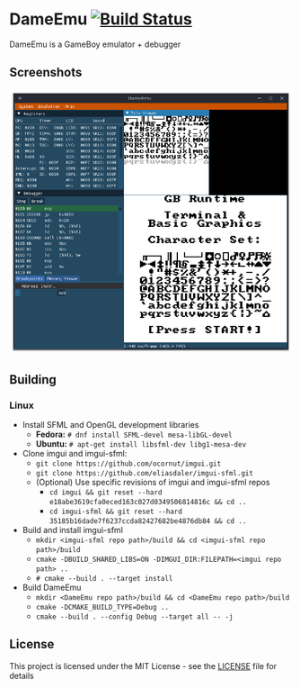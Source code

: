 # DameEmu [![Build Status](https://travis-ci.com/MonJamp/DameEmu.svg?branch=master)](https://travis-ci.com/MonJamp/DameEmu)

DameEmu is a GameBoy emulator + debugger

## Screenshots
![DameEmu debugger](misc/DameEmu011021.png)

## Building
### Linux
* Install SFML and OpenGL development libraries
  * **Fedora:** `# dnf install SFML-devel mesa-libGL-devel`
  * **Ubuntu:** `# apt-get install libsfml-dev libg1-mesa-dev`
* Clone imgui and imgui-sfml:
  * `git clone https://github.com/ocornut/imgui.git`
  * `git clone https://github.com/eliasdaler/imgui-sfml.git`
  * (Optional) Use specific revisions of imgui and imgui-sfml repos
    * `cd imgui && git reset --hard e18abe3619cfa0eced163c027d0349506814816c && cd ..`
    * `cd imgui-sfml && git reset --hard 35185b16dade7f6237ccda82427682be4876db84 && cd ..`
* Build and install imgui-sfml
  * `mkdir <imgui-sfml repo path>/build && cd <imgui-sfml repo path>/build`
  * `cmake -DBUILD_SHARED_LIBS=ON -DIMGUI_DIR:FILEPATH=<imgui repo path> ..`
  * `# cmake --build . --target install`
* Build DameEmu
  * `mkdir <DameEmu repo path>/build && cd <DameEmu repo path>/build`
  * `cmake -DCMAKE_BUILD_TYPE=Debug ..`
  * `cmake --build . --config Debug --target all -- -j`

## License
This project is licensed under the MIT License - see the [LICENSE](LICENSE) file for details
